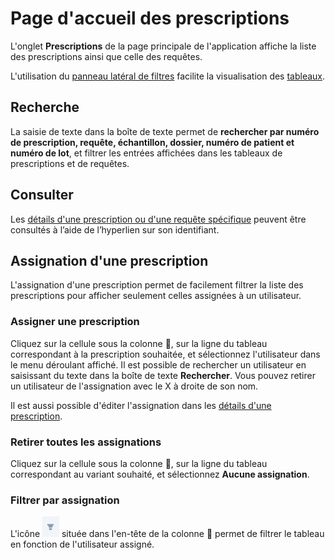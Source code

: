 # Page d'accueil des prescriptions

L'onglet **Prescriptions** de la page principale de l'application affiche la liste des prescriptions ainsi que celle des requêtes.

L'utilisation du [panneau latéral de filtres](/fr/qlin_genetic/filter_panel/filter_panel.md) facilite la visualisation des [tableaux](/fr/qlin_genetic/tables/tables.md).

## Recherche

La saisie de texte dans la boîte de texte permet de **rechercher par numéro de prescription, requête, échantillon, dossier, numéro de patient et numéro de lot**, et filtrer les entrées affichées dans les tableaux de prescriptions et de requêtes.

## Consulter

Les [détails d'une prescription ou d'une requête spécifique](fr/qlin_genetic/prescription/details.md) peuvent être consultés à l’aide de l’hyperlien sur son identifiant.

## Assignation d'une prescription

L'assignation d'une prescription permet de facilement filtrer la liste des prescriptions pour afficher seulement celles assignées à un utilisateur.

### Assigner une prescription

Cliquez sur la cellule sous la colonne 👤, sur la ligne du tableau correspondant à la prescription souhaitée, et sélectionnez l'utilisateur dans le menu déroulant affiché. Il est possible de rechercher un utilisateur en saisissant du texte dans la boîte de texte **Rechercher**. Vous pouvez retirer un utilisateur de l'assignation avec le X à droite de son nom.

Il est aussi possible d'éditer l'assignation dans les [détails d'une prescription](fr/qlin_genetic/prescription/details.md).

### Retirer toutes les assignations

Cliquez sur la cellule sous la colonne 👤, sur la ligne du tableau correspondant au variant souhaité, et sélectionnez **Aucune assignation**.

### Filtrer par assignation

L'icône ![filtre](filter_icon.png) située dans l'en-tête de la colonne 👤 permet de filtrer le tableau en fonction de l'utilisateur assigné.
